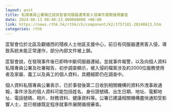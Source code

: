 ```yaml
---
layout: post
title: 私隱專員公署稱已就匡智會伺服器遭黑客入侵事件展開循規審查
date: 2024-06-13 00:40:23.000000000 +08:00
link: https://news.rthk.hk/rthk/ch/component/k2/1757181-20240613.htm
categories: rthk
---
```


匡智會位於北區及觀塘西的殘疾人士地區支援中心，前日有伺服器遭黑客入侵，導致系統未能正常運作，部分內部文件被上鎖。

匡智會說，在發現事件後已即時中斷伺服器連結，並就事件報警，以及向個人資料私隱專員公署及社署報告，初步調查顯示，被入侵的檔案涉及約2000位服務使用者及家屬、義工以及員工的個人資料，具體細節仍在調查中。

個人資料私隱專員公署表示，已於事發後第二日收到相關機構的資料外洩事故通報，事件涉及的個人資料可能包括姓名、身份證號碼、出生日期、地址、電郵地址、電話號碼、相片、財務資料、健康資料等。公署已建議相關機構盡快通知受影響人士，並已根據既定程序就事件展開循規審查。
